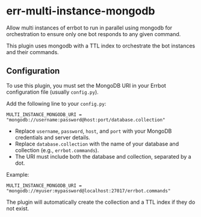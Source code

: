 # err-multi-instance-mongodb
Allow multi instances of errbot to run in parallel using mongodb for orchestration to ensure only one bot responds to any given command.

This plugin uses mongodb with a TTL index to orchestrate the bot instances and their commands.

## Configuration

To use this plugin, you must set the MongoDB URI in your Errbot configuration file (usually `config.py`).

Add the following line to your `config.py`:

```
MULTI_INSTANCE_MONGODB_URI = "mongodb://username:password@host:port/database.collection"
```

- Replace `username`, `password`, `host`, and `port` with your MongoDB credentials and server details.
- Replace `database.collection` with the name of your database and collection (e.g., `errbot.commands`).
- The URI must include both the database and collection, separated by a dot.

Example:

```
MULTI_INSTANCE_MONGODB_URI = "mongodb://myuser:mypassword@localhost:27017/errbot.commands"
```

The plugin will automatically create the collection and a TTL index if they do not exist.
